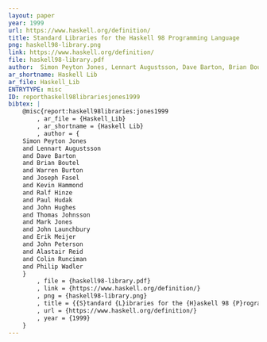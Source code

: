 ```yaml
---
layout: paper
year: 1999
url: https://www.haskell.org/definition/
title: Standard Libraries for the Haskell 98 Programming Language
png: haskell98-library.png
link: https://www.haskell.org/definition/
file: haskell98-library.pdf
author:  Simon Peyton Jones, Lennart Augustsson, Dave Barton, Brian Boutel, Warren Burton, Joseph Fasel, Kevin Hammond, Ralf Hinze, Paul Hudak, John Hughes, Thomas Johnsson, Mark Jones, John Launchbury, Erik Meijer, John Peterson, Alastair Reid, Colin Runciman, Philip Wadler
ar_shortname: Haskell Lib
ar_file: Haskell_Lib
ENTRYTYPE: misc
ID: reporthaskell98librariesjones1999
bibtex: |
    @misc{report:haskell98libraries:jones1999
        , ar_file = {Haskell_Lib}
        , ar_shortname = {Haskell Lib}
        , author = {
    Simon Peyton Jones
    and Lennart Augustsson
    and Dave Barton
    and Brian Boutel
    and Warren Burton
    and Joseph Fasel
    and Kevin Hammond
    and Ralf Hinze
    and Paul Hudak
    and John Hughes
    and Thomas Johnsson
    and Mark Jones
    and John Launchbury
    and Erik Meijer
    and John Peterson
    and Alastair Reid
    and Colin Runciman
    and Philip Wadler
    }
        , file = {haskell98-library.pdf}
        , link = {https://www.haskell.org/definition/}
        , png = {haskell98-library.png}
        , title = {{S}tandard {L}ibraries for the {H}askell 98 {P}rogramming {L}anguage}
        , url = {https://www.haskell.org/definition/}
        , year = {1999}
    }
---
```


